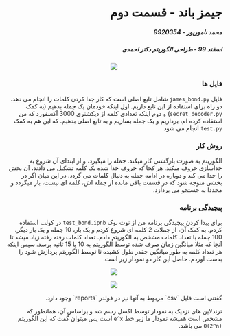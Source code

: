 <div dir="rtl">

# جیمز باند - قسمت دوم
##### محمد نامورپور - 9920354
##### اسفند 99 - طراحی الگوریتم دکتر احمدی

<p align="center">
  <img src="https://s19.picofile.com/file/8435678950/Picture1.png" />
</p>

### فایل ها
فایل `james_bond.py` شامل تابع اصلی است که کار جدا کردن کلمات را انجام می دهد. دو راه برای استفاده از این تابع داریم. اول اینکه خودمان یک جمله بدهیم (به کمک `secret_decoder.py`) و دوم اینکه تعدادی کلمه از دیکشنری 3000 آکسفورد که من استفاده کرده ام، برداریم و یک جمله بسازیم و به تابع اصلی بدهیم. که این هم به کمک `test.py` انجام می شود
  
### روش کار
الگوریتم به صورت بازگشتی کار میکند. جمله را میگیرد، و از ابتدای آن شروع به جداسازی حروف میکند. هر کجا که حروف جدا شده یک کلمه تشکیل می دادند، آن بخش را جدا می کند و دوباره در ادامه جمله به دنبال کلمات می گردد. در این میان اگر در بخشی متوجه شود که در قسمت باقی مانده از جمله اش، کلمه ای نیست، باز میگردد و مجددا به جستجو می پردازد. 

### پیچیدگی برنامه
برای پیدا کردن پیچیدگی برنامه من از نوت بوک 
`test_bond.ipnb`
در کولب استفاده کردم. به کمک آن، از جملات 2 کلمه ای شروع کردم و یک بار، 10 جمله و یک بار دیگر، 100 جمله با تعداد کلمات مشخص به الگوریتم دادم. تعداد کلمات رفته رفته زیاد میشد تا آنجا که مثلا میانگین زمان صرف شده توسط الگوریتم به 10 یا 15 ثانیه برسد. سپس اینکه هر تعداد کلمه به طور میانگین چقدر طول کشیده تا توسط الگوریتم پردازش شود را بدست آوردم. حاصل این کار دو نمودار زیر است.
<p align="center">
  <img src="https://s19.picofile.com/file/8435729276/Picture1.png" />
</p>
<p align="center">
  <img src="https://s19.picofile.com/file/8435729292/Picture2.png" />
</p>
گفتنی است فایل `csv` مربوط به آنها نیز در فولدر `reports` وجود دارد.

ترندلاین های نزدیک به نمودار توسط اکسل رسم شد و براساس آن،
همانطور که مشخص است همیشه نمودار ما زیر خط `e^x` است پس میتوان گفت که این الگوریتم `O(2^n)` می باشد.
</div>
